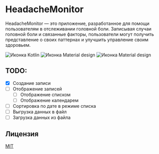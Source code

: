 <a name="project-description"><h1>HeadacheMonitor</h1></a>
HeadacheMonitor — это приложение, разработанное для помощи пользователям в отслеживании головной боли. Записывая случаи головной боли и связанные факторы, пользователи могут получить представление о своих паттернах и улучшить управление своим здоровьем.

<span>
  <img src="https://img.shields.io/badge/Kotlin-kotlin.svg?colorA=555555&colorB=AC29EC&label=&logo=kotlin&logoColor=ffffff&logoWidth=10&link=https%3A%2F%2Fkotlinlang.org%2F" alt="Иконка Kotlin">
  <img src="https://img.shields.io/badge/Jetpack_Compose-jetpackcompose.svg?colorA=555555&colorB=4285F4&label=&logo=jetpackcompose&logoColor=ffffff&logoWidth=10&link=https://m3.material.io/" alt="Иконка Material design">
  <img src="https://img.shields.io/badge/Material_3-materialdesign.svg?colorA=555555&colorB=05639B&label=&logo=materialdesign&logoColor=ffffff&logoWidth=10&link=https://m3.material.io/" alt="Иконка Material design">
</span> 

<a name="functions"><h2>TODO:</h2></a>
- [x] Создание записи
- [ ] Отображение записей
  - [ ] Отображение списком
  - [ ] Отображение календарем
- [ ] Сортировка по дате в режиме списка
- [ ] Выгрузка данных в файл
- [ ] Загрузка данных из файла

<a name="license"><h2>Лицензия</h2></a>
[MIT](https://choosealicense.com/licenses/mit/)
